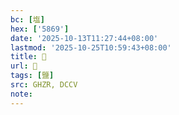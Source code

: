 ```yaml
---
bc: [塩]
hex: ['5869']
date: '2025-10-13T11:27:44+08:00'
lastmod: '2025-10-25T10:59:43+08:00'
title: 󰙞
url: 󰙞
tags: [鹽]
src: GHZR, DCCV
note:
---
```

